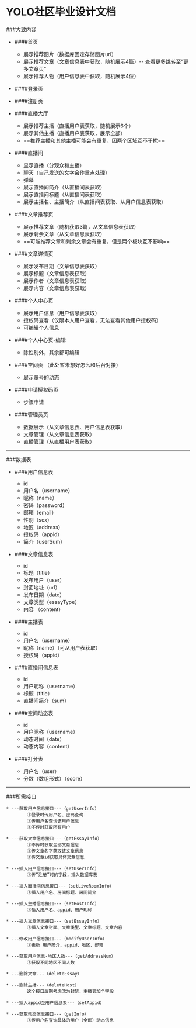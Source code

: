 # YOLO社区毕业设计文档

###大致内容
* ####首页
    * 展示推荐图片（数据库固定存储图片url）
    * 展示推荐文章（文章信息表中获取，随机展示4篇）-- 查看更多跳转至“更多文章页”
    * 展示推荐人物（用户信息表中获取，随机展示4位）

* ####登录页

* ####注册页    

* ####直播大厅
    * 展示推荐主播（直播用户表获取，随机展示6个）
    * 展示其他主播（直播用户表获取，展示全部）
    * ==推荐主播和其他主播可能会有重复，因两个区域互不干扰==

* ####直播间
    * 显示直播（分观众和主播）
    * 聊天（自己发送的文字会作重点处理）
    * 弹幕
    * 展示直播间简介（从直播间表获取）
    * 展示直播间标题（从直播间表获取）
    * 展示主播名、主播简介（从直播间表获取、从用户信息表获取）

* ####文章推荐页
    * 展示推荐文章（随机获取3篇，从文章信息表获取）
    * 展示剩余文章（从文章信息表获取）
    * ==可能推荐文章和剩余文章会有重复，但是两个板块互不影响==    

* ####文章详情页
    * 展示发布日期（文章信息表获取）
    * 展示标题（文章信息表获取）
    * 展示作者（文章信息表获取）
    * 展示内容（文章信息表获取）

* ####个人中心页
    * 展示用户信息（用户信息表获取）
    * 授权码查看（仅限本人用户查看，无法查看其他用户授权码）
    * 可编辑个人信息

* ####个人中心页-编辑
    * 除性别外，其余都可编辑

* ####空间页 （此处暂未想好怎么和后台对接）
    * 展示账号的动态  

* ####申请授权码页
    * 步骤申请

* ####管理员页
    * 数据展示（从文章信息表、用户信息表获取）
    * 文章管理（从文章信息表获取）
    * 直播管理（从直播用户表获取） 

    
-------


###数据表

* ####用户信息表
    * id
    * 用户名（username）
    * 昵称（name）
    * 密码（password）
    * 邮箱（email）
    * 性别（sex）
    * 地区（address）
    * 授权码（appid）
    * 简介（userSum）

* ####文章信息表
    * id
    * 标题（title）
    * 发布用户（user）
    * 封面地址（url）
    * 发布日期（date）
    * 文章类型（essayType）
    * 内容 （content）

* ####主播表
    * id
    * 用户名（username）
    * 昵称（name）（可从用户表获取）
    * 授权码（appid）

* ####直播间信息表
    * id
    * 用户昵称（username）
    * 标题（title）
    * 直播间简介（sum）

* ####空间动态表
    * id
    * 用户昵称（username）
    * 动态时间（date）
    * 动态内容（content）
    
* ####打分表
    * 用户名（user）
    * 分数（数组形式）（score）
    
-------
    
    
###所需接口

    * ---获取用户信息接口---（getUserInfo）
            ①登录时传用户名、密码查询
            ②传用户名查询该用户信息
            ③不传时获取所有用户
            
    * ---获取文章信息接口---（getEssayInfo）
            ①不传时获取全部文章信息
            ②传文章名字获取该文章信息
            ③传文章id获取具体文章信息
            
    * ---插入用户信息接口---（setUserInfo）
            ①传“注册”时的字段，插入数据库表
            
    * ---插入直播间信息接口---（setLiveRoomInfo）
            ①插入用户名、房间标题、房间简介
            
    * ---插入主播信息接口---（setHostInfo）
            ①插入用户名、appid、用户昵称
            
    * ---插入文章信息接口---（setEssayInfo）
            ①插入文章封面、文章类型、文章标题、文章内容
            
    * ---修改用户信息接口---（modifyUserInfo）
            ①更新 用户简介、appid、地区、邮箱
            
    * ---获取用户信息-地区人数---（getAddressNum）
            ①获取不同地区不同人数
            
    * ---删除文章---（deleteEssay）
          
    * ---删除主播---（deleteHost）
            这个接口后期考虑改为封禁，主播表加个字段
            
    * ---插入appid至用户信息表---（setAppid）
    
    * ---获取动态信息接口---（getInfo）
            ①传用户名查询具体的用户（全部）动态信息
    




